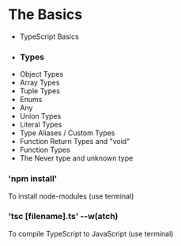 # The Basics

* TypeScript Basics
* ### Types 
* Object Types
* Array Types
* Tuple Types
* Enums
* Any
* Union Types
* Literal Types
* Type Aliases / Custom Types
* Function Return Types and "void"
* Function Types
* The Never type and unknown type

### 'npm install' 

To install node-modules (use terminal)

### 'tsc [filename].ts' --w(atch)

To compile TypeScript to JavaScript (use terminal)
